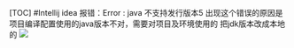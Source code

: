 [TOC]
#Intellij idea 报错：Error : java 不支持发行版本5
出现这个错误的原因是项目编译配置使用的java版本不对，需要对项目及环境使用的
把jdk版本改成本地的
![](https://gitee.com/zacharytse/image/raw/master/img/20201020101441.png)